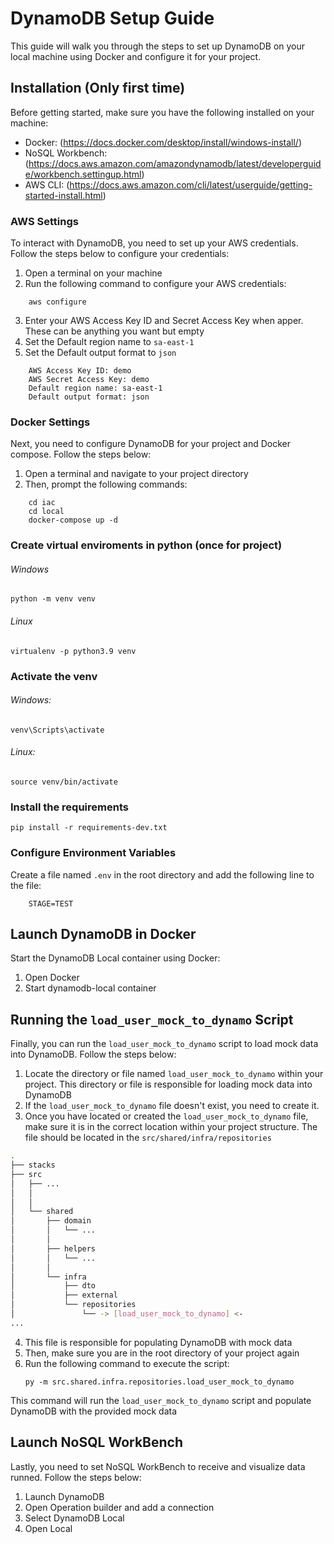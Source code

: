 # DynamoDB Setup Guide

This guide will walk you through the steps to set up DynamoDB on your local machine using Docker and configure it for your project.

## Installation (Only first time)

Before getting started, make sure you have the following installed on your machine:

- Docker: (https://docs.docker.com/desktop/install/windows-install/)
- NoSQL Workbench: (https://docs.aws.amazon.com/amazondynamodb/latest/developerguide/workbench.settingup.html)
- AWS CLI: (https://docs.aws.amazon.com/cli/latest/userguide/getting-started-install.html)

### AWS Settings

To interact with DynamoDB, you need to set up your AWS credentials. Follow the steps below to configure your credentials:

1. Open a terminal on your machine
2. Run the following command to configure your AWS credentials:
```
    aws configure
```
3. Enter your AWS Access Key ID and Secret Access Key when apper. These can be anything you want but empty
4. Set the Default region name to `sa-east-1`
5. Set the Default output format to `json`
```
    AWS Access Key ID: demo
    AWS Secret Access Key: demo
    Default region name: sa-east-1
    Default output format: json
```

### Docker Settings

Next, you need to configure DynamoDB for your project and Docker compose. Follow the steps below:

1. Open a terminal and navigate to your project directory
2. Then, prompt the following commands:
```
    cd iac
    cd local
    docker-compose up -d
```

### Create virtual enviroments in python (once for project)

###### Windows

    python -m venv venv

###### Linux

    virtualenv -p python3.9 venv

### Activate the venv

###### Windows:

    venv\Scripts\activate

###### Linux:

    source venv/bin/activate

### Install the requirements

    pip install -r requirements-dev.txt

### Configure Environment Variables

Create a file named `.env` in the root directory and add the following line to the file:
```
    STAGE=TEST
```

## Launch DynamoDB in Docker 

Start the DynamoDB Local container using Docker:

1. Open Docker
2. Start dynamodb-local container

## Running the `load_user_mock_to_dynamo` Script

Finally, you can run the `load_user_mock_to_dynamo` script to load mock data into DynamoDB. Follow the steps below:

1. Locate the directory or file named `load_user_mock_to_dynamo` within your project. This directory or file is responsible for loading mock data into DynamoDB
2. If the `load_user_mock_to_dynamo` file doesn't exist, you need to create it.
3. Once you have located or created the `load_user_mock_to_dynamo` file, make sure it is in the correct location within your project structure. The file should be located in the `src/shared/infra/repositories`
```bash
.
├── stacks
├── src
│   ├── ...
│   │     
│   │    
│   └── shared
│       ├── domain
│       │   └── ...
│       │   
│       ├── helpers
│       │   └── ...
│       │   
│       └── infra
│           ├── dto
│           ├── external
│           └── repositories
│               └── -> [load_user_mock_to_dynamo] <-
...
```
4. This file is responsible for populating DynamoDB with mock data
5. Then, make sure you are in the root directory of your project again
6. Run the following command to execute the script:
   ```
   py -m src.shared.infra.repositories.load_user_mock_to_dynamo
   ```


This command will run the `load_user_mock_to_dynamo` script and populate DynamoDB with the provided mock data

## Launch NoSQL WorkBench

Lastly, you need to set NoSQL WorkBench to receive and visualize data runned. Follow the steps below:

1. Launch DynamoDB
2. Open Operation builder and add a connection
3. Select DynamoDB Local
4. Open Local